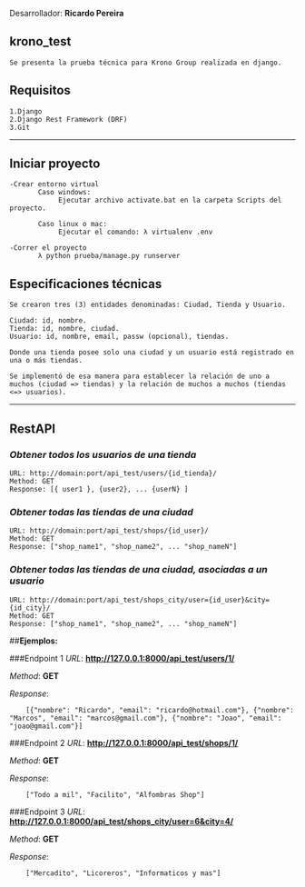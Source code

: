 Desarrollador: **Ricardo Pereira**

## **krono_test**
    Se presenta la prueba técnica para Krono Group realizada en django.

## **Requisitos**
    1.Django
    2.Django Rest Framework (DRF)
    3.Git
---

## **Iniciar proyecto**
    -Crear entorno virtual
           Caso windows:
                Ejecutar archivo activate.bat en la carpeta Scripts del proyecto.

           Caso linux o mac:
                Ejecutar el comando: λ virtualenv .env
               
    -Correr el proyecto     
           λ python prueba/manage.py runserver


## **Especificaciones técnicas**
    Se crearon tres (3) entidades denominadas: Ciudad, Tienda y Usuario.

    Ciudad: id, nombre.
    Tienda: id, nombre, ciudad.
    Usuario: id, nombre, email, passw (opcional), tiendas.

    Donde una tienda posee solo una ciudad y un usuario está registrado en una o más tiendas.

    Se implementó de esa manera para establecer la relación de uno a muchos (ciudad => tiendas) y la relación de muchos a muchos (tiendas <=> usuarios).

---

## **RestAPI**
### *Obtener todos los usuarios de una tienda*
    URL: http://domain:port/api_test/users/{id_tienda}/
    Method: GET
    Response: [{ user1 }, {user2}, ... {userN} ]
        
### *Obtener todas las tiendas de una ciudad*
    URL: http://domain:port/api_test/shops/{id_user}/
    Method: GET
    Response: ["shop_name1", "shop_name2", ... "shop_nameN"]

### *Obtener todas las tiendas de una ciudad, asociadas a un usuario*
    URL: http://domain:port/api_test/shops_city/user={id_user}&city={id_city}/
    Method: GET
    Response: ["shop_name1", "shop_name2", ... "shop_nameN"]

##**Ejemplos:**

###Endpoint 1
*URL*: **http://127.0.0.1:8000/api_test/users/1/**

*Method*: **GET**

*Response*:    
         
        [{"nombre": "Ricardo", "email": "ricardo@hotmail.com"}, {"nombre": "Marcos", "email": "marcos@gmail.com"}, {"nombre": "Joao", "email": "joao@gmail.com"}]

###Endpoint 2
*URL*: **http://127.0.0.1:8000/api_test/shops/1/**

*Method*: **GET**

*Response*:    
         
        ["Todo a mil", "Facilito", "Alfombras Shop"]


###Endpoint 3
*URL*: **http://127.0.0.1:8000/api_test/shops_city/user=6&city=4/**

*Method*: **GET**

*Response*:    
         
        ["Mercadito", "Licoreros", "Informaticos y mas"]


